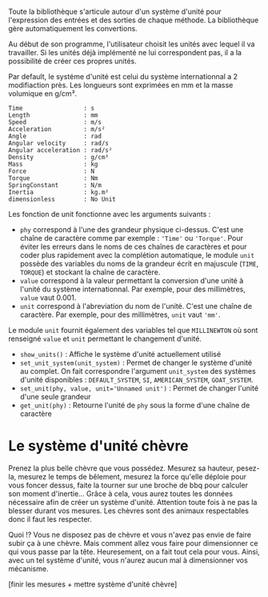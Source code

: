 Toute la bibliothèque s'articule autour d'un système d'unité pour l'expression des entrées et des sorties de chaque méthode. La bibliothèque gère automatiquement les convertions.

Au début de son programme, l'utilisateur choisit les unités avec lequel il va travailler. Si les unités déjà implémenté ne lui correspondent pas, il a la possibilité de créer ces propres unités.

Par default, le systéme d'unité est celui du système internationnal a 2 modifiaction près. Les longueurs sont exprimées en mm et la masse volumique en g/cm³.

```
Time                 : s
Length               : mm
Speed                : m/s
Acceleration         : m/s²
Angle                : rad
Angular velocity     : rad/s
Angular acceleration : rad/s²
Density              : g/cm³
Mass                 : kg
Force                : N
Torque               : Nm
SpringConstant       : N/m
Inertia              : kg.m²
dimensionless        : No Unit
```

Les fonction de unit fonctionne avec les arguments suivants :
- `phy` correspond à l'une des grandeur physique ci-dessus. C'est une chaîne de caractère comme par exemple : `'Time'` ou `'Torque'`. Pour éviter les erreurs dans le noms de ces chaînes de caractères et pour coder plus rapidement avec la complétion automatique, le module `unit` possède des variables du noms de la grandeur écrit en majuscule (`TIME`, `TORQUE`) et stockant la chaîne de caractère.
- `value` correspond à la valeur permettant la conversion d'une unité à l'unité du système internationnal. Par exemple, pour des millimètres, `value` vaut 0.001.
- `unit` correspond à l'abreviation du nom de l'unité. C'est une chaîne de caractère. Par exemple, pour des millimètres, `unit` vaut `'mm'`.

Le module `unit` fournit également des variables tel que `MILLINEWTON` où sont renseigné `value` et `unit` permettant le changement d'unité.

- `show_units()` : Affiche le système d'unité actuellement utilisé
- `set_unit_system(unit_system)` : Permet de changer le système d'unité au complet. On fait correspondre l'argument `unit_system` des systèmes d'unité disponibles : `DEFAULT_SYSTEM`, `SI`, `AMERICAN_SYSTEM`, `GOAT_SYSTEM`.
- `set_unit(phy, value, unit='Unnamed unit')` : Permet de changer l'unité d'une seule grandeur
- `get_unit(phy)` : Retourne l'unité de `phy` sous la forme d'une chaîne de caractère

# Le système d'unité chèvre

Prenez la plus belle chèvre que vous possédez. Mesurez sa hauteur, pesez-la, mesurez le temps de bêlement, mesurez la force qu'elle déploie pour vous foncer dessus, faite la tourner sur une broche de bbq pour calculer son moment d'inertie... Grâce à cela, vous aurez toutes les données nécessaire afin de créer un système d'unité. Attention toute fois à ne pas la blesser durant vos mesures. Les chèvres sont des animaux respectables donc il faut les respecter.

Quoi !? Vous ne disposez pas de chèvre et vous n'avez pas envie de faire subir ça à une chèvre. Mais comment allez vous faire pour dimensionner ce qui vous passe par la tête. Heuresement, on a fait tout cela pour vous. Ainsi, avec un tel système d'unité, vous n'aurez aucun mal à dimensionner vos mécanisme.

[finir les mesures + mettre système d'unité chèvre]
